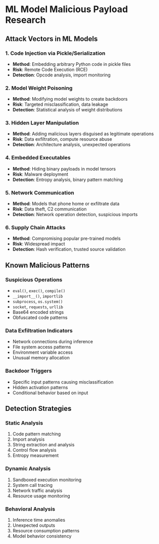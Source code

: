 # ML Model Malicious Payload Research

## Attack Vectors in ML Models

### 1. Code Injection via Pickle/Serialization
- **Method**: Embedding arbitrary Python code in pickle files
- **Risk**: Remote Code Execution (RCE)
- **Detection**: Opcode analysis, import monitoring

### 2. Model Weight Poisoning
- **Method**: Modifying model weights to create backdoors
- **Risk**: Targeted misclassification, data leakage
- **Detection**: Statistical analysis of weight distributions

### 3. Hidden Layer Manipulation
- **Method**: Adding malicious layers disguised as legitimate operations
- **Risk**: Data exfiltration, compute resource abuse
- **Detection**: Architecture analysis, unexpected operations

### 4. Embedded Executables
- **Method**: Hiding binary payloads in model tensors
- **Risk**: Malware deployment
- **Detection**: Entropy analysis, binary pattern matching

### 5. Network Communication
- **Method**: Models that phone home or exfiltrate data
- **Risk**: Data theft, C2 communication
- **Detection**: Network operation detection, suspicious imports

### 6. Supply Chain Attacks
- **Method**: Compromising popular pre-trained models
- **Risk**: Widespread impact
- **Detection**: Hash verification, trusted source validation

## Known Malicious Patterns

### Suspicious Operations
- `eval()`, `exec()`, `compile()`
- `__import__()`, `importlib`
- `subprocess`, `os.system()`
- `socket`, `requests`, `urllib`
- Base64 encoded strings
- Obfuscated code patterns

### Data Exfiltration Indicators
- Network connections during inference
- File system access patterns
- Environment variable access
- Unusual memory allocation

### Backdoor Triggers
- Specific input patterns causing misclassification
- Hidden activation patterns
- Conditional behavior based on input

## Detection Strategies

### Static Analysis
1. Code pattern matching
2. Import analysis
3. String extraction and analysis
4. Control flow analysis
5. Entropy measurement

### Dynamic Analysis
1. Sandboxed execution monitoring
2. System call tracing
3. Network traffic analysis
4. Resource usage monitoring

### Behavioral Analysis
1. Inference time anomalies
2. Unexpected outputs
3. Resource consumption patterns
4. Model behavior consistency
